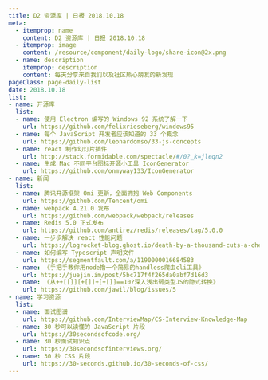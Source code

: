 ```yaml
---
title: D2 资源库 | 日报 2018.10.18
meta:
  - itemprop: name
    content: D2 资源库 | 日报 2018.10.18
  - itemprop: image
    content: /resource/component/daily-logo/share-icon@2x.png
  - name: description
    itemprop: description
    content: 每天分享来自我们以及社区热心朋友的新发现
pageClass: page-daily-list
date: 2018.10.18
list:
- name: 开源库
  list:
  - name: 使用 Electron 编写的 Windows 92 系统了解一下
    url: https://github.com/felixrieseberg/windows95
  - name: 每个 JavaScript 开发者应该知道的 33 个概念
    url: https://github.com/leonardomso/33-js-concepts
  - name: react 制作幻灯片插件
    url: http://stack.formidable.com/spectacle/#/0?_k=jleqn2
  - name: 生成 Mac 不同平台图标开源小工具 IconGenerator
    url: https://github.com/onmyway133/IconGenerator
- name: 新闻
  list:
  - name: 腾讯开源框架 Omi 更新，全面拥抱 Web Components
    url: https://github.com/Tencent/omi
  - name: webpack 4.21.0 发布
    url: https://github.com/webpack/webpack/releases
  - name: Redis 5.0 正式发布
    url: https://github.com/antirez/redis/releases/tag/5.0.0
  - name: 一步步解决 react 性能问题
    url: https://logrocket-blog.ghost.io/death-by-a-thousand-cuts-a-checklist-for-eliminating-common-react-performance-issues/
  - name: 如何编写 Typescript 声明文件
    url: https://segmentfault.com/a/1190000016684583
  - name: 《手把手教你用node撸一个简易的handless爬虫cli工具》
    url: https://juejin.im/post/5bc717f4f265da0abf7d16d3
  - name: 《从++[[]][+[]]+[+[]]==10?深入浅出弱类型JS的隐式转换》
    url: https://github.com/jawil/blog/issues/5
- name: 学习资源
  list:
  - name: 面试图谱
    url: https://github.com/InterviewMap/CS-Interview-Knowledge-Map
  - name: 30 秒可以读懂的 JavaScript 片段
    url: https://30secondsofcode.org/
  - name: 30 秒面试知识点
    url: https://30secondsofinterviews.org/
  - name: 30 秒 CSS 片段
    url: https://30-seconds.github.io/30-seconds-of-css/
---
```


<daily-list v-bind="$page.frontmatter"/>

